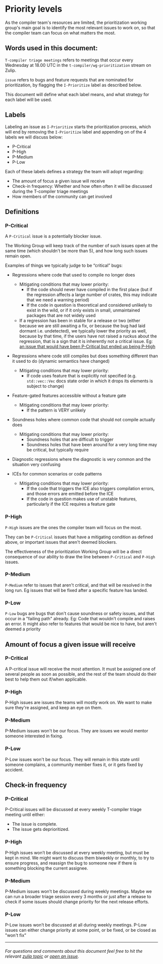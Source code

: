 # Priority levels

As the compiler team's resources are limited, the prioritization working group's main goal is to identify the most relevant issues to work on, so that the compiler team can focus on what matters the most.

## Words used in this document:

`T-compiler triage meetings` refers to meetings that occur every Wednesday at 18.00 UTC in the `t-compiler/wg-prioritization` stream on Zulip.

`issue` refers to bugs and feature requests that are nominated for prioritization, by flagging the `I-Prioritize` label as described below.

This document will define what each label means, and what strategy for each label will be used.

## Labels

Labeling an issue as `I-Prioritize` starts the prioritization process, which will end by removing the `I-Prioritize` label and appending on of the 4 labels we will discuss below:

- P-Critical
- P-High
- P-Medium
- P-Low

Each of these labels defines a strategy the team will adopt regarding:

- The amount of focus a given issue will receive
- Check-in frequency: Whether and how often often it will be discussed during the T-compiler triage meetings
- How members of the community can get involved

## Definitions

### P-Critical

A `P-Critical` issue is a potentially blocker issue.

The Working Group will keep track of the number of such issues open at the same time (which shouldn't be more than 5), and how long such issues remain open.

Examples of things we typically judge to be “critical” bugs:

- Regressions where code that used to compile no longer does

  - Mitigating conditions that may lower priority:
    - If the code should never have compiled in the first place (but if the regression affects a large number of crates, this may indicate that we need a warning period)
    - If the code in question is theoretical and considered unlikely to exist in the wild, or if it only exists in small, unmaintained packages that are not widely used
  - If a regression has been in stable for a release or two (either because we are still awaiting a fix, or because the bug had laid dormant i.e. undetected), we typically lower the priority as well, because by that time, if the users have not raised a ruckus about the regression, that is a sign that it is inherently not a critical issue. Eg: [an issue that would have been P-Critical but ended up being P-High](https://rust-lang.zulipchat.com/#narrow/stream/227806-t-compiler.2Fwg-prioritization/topic/pre-meeting.20triage.202020-04-09.20.2354818)

- Regressions where code still compiles but does something different than it used to do (dynamic semantics have changed)
  - Mitigating conditions that may lower priority:
    - If code uses feature that is explicitly not specified (e.g. `std::vec::Vec` docs state order in which it drops its elements is subject to change)
- Feature-gated features accessible without a feature gate
  - Mitigating conditions that may lower priority:
    - If the pattern is VERY unlikely
- Soundness holes where common code that should not compile actually does
  - Mitigating conditions that may lower priority:
    - Soundness holes that are difficult to trigger
    - Soundness holes that have been around for a very long time may be critical, but typically require
- Diagnostic regressions where the diagnostic is very common and the situation very confusing
- ICEs for common scenarios or code patterns
  - Mitigating conditions that may lower priority:
    - If the code that triggers the ICE also triggers compilation errors, and those errors are emitted before the ICE
    - If the code in question makes use of unstable features, particularly if the ICE requires a feature gate

### P-High

`P-High` issues are the ones the compiler team will focus on the most.

They can be `P-Critical` issues that have a mitigating condition as defined above, or important issues that aren't deemed blockers.

The effectiveness of the prioritization Working Group will be a direct consequence of our ability to draw the line between `P-Critical` and `P-High` issues.

### P-Medium

`P-Medium` refer to issues that aren't critical, and that will be resolved in the long run. Eg issues that will be fixed after a specific feature has landed.

### P-Low

`P-Low` bugs are bugs that don't cause soundness or safety issues, and that occur in a "failing path" already. Eg: Code that wouldn't compile and raises an error. It might also refer to features that would be nice to have, but aren't deemed a priority

## Amount of focus a given issue will receive

### P-Critical

A P-critical issue will receive the most attention. It must be assigned one of several people as soon as possible, and the rest of the team should do their best to help them out if/when applicable.

### P-High

P-High issues are issues the teams will mostly work on. We want to make sure they're assigned, and keep an eye on them.

### P-Medium

P-Medium issues won't be our focus. They are issues we would mentor someone interested in fixing.

### P-Low

P-Low issues won't be our focus. They will remain in this state until someone complains, a community member fixes it, or it gets fixed by accident.

## Check-in frequency

### P-Critical

P-Critical issues will be discussed at every weekly T-compiler triage meeting until either:

- The issue is complete.
- The issue gets deprioritized.

### P-High

P-High issues won’t be discussed at every weekly meeting, but must be kept in mind. We might want to discuss them biweekly or monthly, to try to ensure progress, and reassign the bug to someone new if there is something blocking the current assignee.

### P-Medium

P-Medium issues won’t be discussed during weekly meetings. Maybe we can run a broader triage session every 3 months or just after a release to check if some issues should change priority for the next release efforts.

### P-Low

P-Low issues won’t be discussed at all during weekly meetings. P-Low issues can either change priority at some point, or be fixed, or be closed as "won't fix"

---

###### For questions and comments about this document feel free to hit the relevant [zulip topic](https://rust-lang.zulipchat.com/#narrow/stream/227806-t-compiler.2Fwg-prioritization/topic/What.20is.20the.20meaning.20of.20each.20priority.20level.3F) or [open an issue](https://github.com/rust-lang/rust-forge/issues).

######
